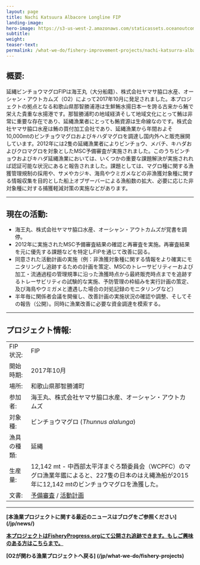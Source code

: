 ```yaml
---
layout: page 
title: Nachi Katsuura Albacore Longline FIP
landing-image:
hero-image: https://s3-us-west-2.amazonaws.com/staticassets.oceanoutcomes.org/hero+photos/wakayama-albacore-tuna-hero.jpg
subtitle:
weight: 
teaser-text:
permalink: /what-we-do/fishery-improvement-projects/nachi-katsurra-albacore-longline
---
```

<h2>概要:</h2>

延縄ビンチョウマグロFIPは海王丸（大分船籍）、株式会社ヤマサ脇口水産、オーシャン・アウトカムズ（O2）によって2017年10月に発足されました。本プロジェクトの拠点となる和歌山県那智勝浦港は生鮮鮪水揚日本一を誇る古来から鮪で栄えた貴重な水揚港です。那智勝浦町の地域経済そして地域文化にとって鮪は非常に重要な存在であり、延縄漁業者にとっても鮪資源は生命線なのです。株式会社ヤマサ脇口水産は鮪の買付加工会社であり、延縄漁業から年間およそ10,000mtのビンチョウマグロおよびキハダマグロを調達し国内外へと販売展開しています。2012年には2隻の延縄漁業者によりビンチョウ、メバチ、キハダおよびクロマグロを対象としたMSC予備審査が実施されました。このうちビンチョウおよびキハダ延縄漁業においては、いくつかの重要な課題解決が実施されれば認証可能な状況にあると報告されました。課題としては、マグロ種に関する漁獲管理規制の採用や、サメやカジキ、海鳥やウミガメなどの非漁獲対象種に関する情報収集を目的とした船上オブザーバーによる漁船数の拡大、必要に応じた非対象種に対する捕獲軽減対策の実施などがあります。

---

<h2>現在の活動:</h2>

* 海王丸、株式会社ヤマサ脇口水産、オーシャン・アウトカムズが覚書を調停。
* 2012年に実施されたMSC予備審査結果の確認と再審査を実施。再審査結果を元に優先する課題などを特定しFIPを通じて改善に図る。
* 同意された活動計画の実施（例：非漁獲対象種に関する情報をより確実にモニタリングし追跡するための計画を策定、MSCのトレーサビリティーおよび加工・流通過程の管理規準に沿った漁獲時点から最終販売時点までを追跡するトレーサビリティの試験的な実施、予防管理の枠組みを実行計画の策定、及び海鳥やウミガメと遭遇した場合の対処記録のモニタリングなど）
* 半年毎に関係者会議を開催し、改善計画の実施状況の確認や調整、そしてその報告（公開）。同時に漁業改善に必要な資金調達を模索する。

---

<h2>プロジェクト情報:</h2>

|||
| :--- | --- |
| FIP 状況: | FIP |
| 開始時期: | 2017年10月 |
| 場所: | 和歌山県那智勝浦町 |
| 参加者: | 海王丸、株式会社ヤマサ脇口水産、オーシャン・アウトカムズ |
| 対象種: | ビンチョウマグロ (*Thunnus alalunga*) |
| 漁具の種類: | 延縄 |
| 生産量: | 12,142 mt - 中西部太平洋まぐろ類委員会（WCPFC）のマグロ漁業年鑑によると、227隻の日本のはえ縄漁船が2015年に12,142 mtのビンチョウマグロを漁獲した。|
| 文書: | <a href="https://s3-us-west-2.amazonaws.com/staticassets.oceanoutcomes.org/supporting+documents/Fishery+Project+Resources/NachiKatsuuraAlbacoreLonglineTunaPreassessment2017.pdf" target="_blank">予備審査</a> / <a href="https://s3-us-west-2.amazonaws.com/staticassets.oceanoutcomes.org/supporting+documents/Fishery+Project+Resources/NachiKatsuuraAlbacoreLonglineTunaWorkplan2017.pdf" target="_blank">活動計画</a>|

---

**[本漁業プロジェクトに関する最近のニュースはブログをご参照ください] (/jp/news/)**

<a href="" target="_blank">**本プロジェクトはFisheryProgress.orgにて公開され追跡できます。もしご興味のある方はこちらまで。**</a>

**[O2が関わる漁業プロジェクトへ戻る] (/jp/what-we-do/fishery-projects)**
